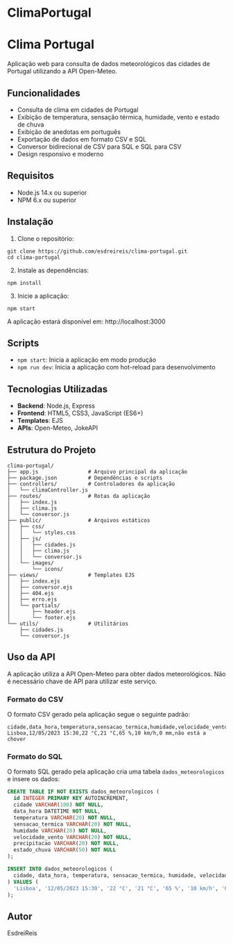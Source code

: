 # ClimaPortugal

# Clima Portugal

Aplicação web para consulta de dados meteorológicos das cidades de Portugal utilizando a API Open-Meteo.

## Funcionalidades

- Consulta de clima em cidades de Portugal
- Exibição de temperatura, sensação térmica, humidade, vento e estado de chuva
- Exibição de anedotas em português
- Exportação de dados em formato CSV e SQL
- Conversor bidirecional de CSV para SQL e SQL para CSV
- Design responsivo e moderno

## Requisitos

- Node.js 14.x ou superior
- NPM 6.x ou superior

## Instalação

1. Clone o repositório:
```
git clone https://github.com/esdreireis/clima-portugal.git
cd clima-portugal
```

2. Instale as dependências:
```
npm install
```

3. Inicie a aplicação:
```
npm start
```

A aplicação estará disponível em: http://localhost:3000

## Scripts

- `npm start`: Inicia a aplicação em modo produção
- `npm run dev`: Inicia a aplicação com hot-reload para desenvolvimento

## Tecnologias Utilizadas

- **Backend**: Node.js, Express
- **Frontend**: HTML5, CSS3, JavaScript (ES6+)
- **Templates**: EJS
- **APIs**: Open-Meteo, JokeAPI

## Estrutura do Projeto

```
clima-portugal/
├── app.js                # Arquivo principal da aplicação
├── package.json          # Dependências e scripts
├── controllers/          # Controladores da aplicação
│   └── climaController.js
├── routes/               # Rotas da aplicação
│   ├── index.js
│   ├── clima.js
│   └── conversor.js
├── public/               # Arquivos estáticos
│   ├── css/
│   │   └── styles.css
│   ├── js/
│   │   ├── cidades.js
│   │   ├── clima.js
│   │   └── conversor.js
│   └── images/
│       └── icons/
├── views/                # Templates EJS
│   ├── index.ejs
│   ├── conversor.ejs
│   ├── 404.ejs
│   ├── erro.ejs
│   └── partials/
│       ├── header.ejs
│       └── footer.ejs
└── utils/                # Utilitários
    ├── cidades.js
    └── conversor.js
```

## Uso da API

A aplicação utiliza a API Open-Meteo para obter dados meteorológicos. Não é necessário chave de API para utilizar este serviço.

### Formato do CSV

O formato CSV gerado pela aplicação segue o seguinte padrão:

```
cidade,data_hora,temperatura,sensacao_termica,humidade,velocidade_vento,precipitacao,estado_chuva
Lisboa,12/05/2023 15:30,22 °C,21 °C,65 %,10 km/h,0 mm,não está a chover
```

### Formato do SQL

O formato SQL gerado pela aplicação cria uma tabela `dados_meteorologicos` e insere os dados:

```sql
CREATE TABLE IF NOT EXISTS dados_meteorologicos (
  id INTEGER PRIMARY KEY AUTOINCREMENT,
  cidade VARCHAR(100) NOT NULL,
  data_hora DATETIME NOT NULL,
  temperatura VARCHAR(20) NOT NULL,
  sensacao_termica VARCHAR(20) NOT NULL,
  humidade VARCHAR(20) NOT NULL,
  velocidade_vento VARCHAR(20) NOT NULL,
  precipitacao VARCHAR(20) NOT NULL,
  estado_chuva VARCHAR(50) NOT NULL
);

INSERT INTO dados_meteorologicos (
  cidade, data_hora, temperatura, sensacao_termica, humidade, velocidade_vento, precipitacao, estado_chuva
) VALUES (
  'Lisboa', '12/05/2023 15:30', '22 °C', '21 °C', '65 %', '10 km/h', '0 mm', 'não está a chover'
);
```

## Autor

EsdreiReis
